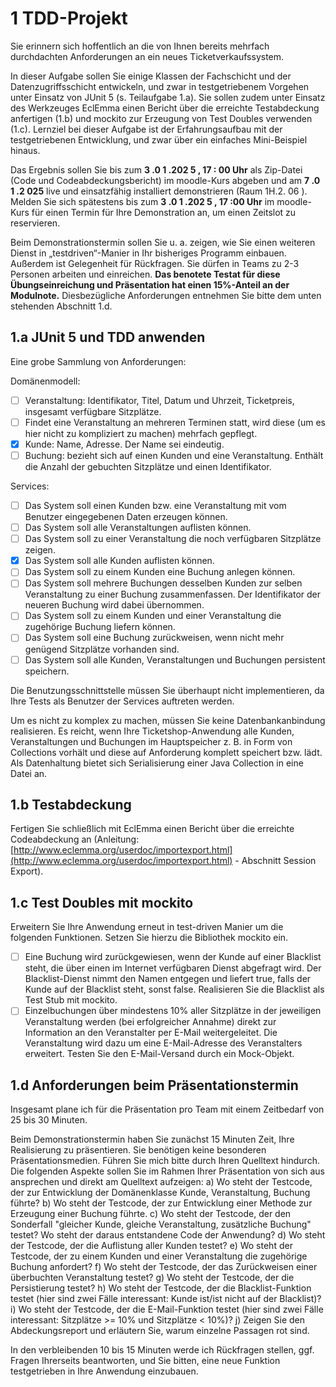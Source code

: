 # 1 TDD-Projekt

Sie erinnern sich hoffentlich an die von Ihnen bereits mehrfach durchdachten Anforderungen
an ein neues Ticketverkaufssystem.

In dieser Aufgabe sollen Sie einige Klassen der Fachschicht und der Datenzugriffsschicht
entwickeln, und zwar in testgetriebenem Vorgehen unter Einsatz von JUnit 5 (s. Teilaufgabe
1.a). Sie sollen zudem unter Einsatz des Werkzeuges EclEmma einen Bericht über die
erreichte Testabdeckung anfertigen (1.b) und mockito zur Erzeugung von Test Doubles
verwenden (1.c). Lernziel bei dieser Aufgabe ist der Erfahrungsaufbau mit der testgetriebenen
Entwicklung, und zwar über ein einfaches Mini-Beispiel hinaus.

Das Ergebnis sollen Sie bis zum **3 .0 1 .202 5 , 17 : 00 Uhr** als Zip-Datei (Code und
Codeabdeckungsbericht) im moodle-Kurs abgeben und am **7 .0 1 .2 025** live und einsatzfähig
installiert demonstrieren (Raum 1H.2. 06 ). Melden Sie sich spätestens bis zum **3 .0 1 .202 5 ,
17 :00 Uhr** im moodle-Kurs für einen Termin für Ihre Demonstration an, um einen Zeitslot zu
reservieren.

Beim Demonstrationstermin sollen Sie u. a. zeigen, wie Sie einen weiteren Dienst in
„testdriven“-Manier in Ihr bisheriges Programm einbauen. Außerdem ist Gelegenheit für
Rückfragen. Sie dürfen in Teams zu 2-3 Personen arbeiten und einreichen. **Das benotete
Testat für diese Übungseinreichung und Präsentation hat einen 15%-Anteil an der
Modulnote.** Diesbezügliche Anforderungen entnehmen Sie bitte dem unten stehenden
Abschnitt 1.d.

## 1.a JUnit 5 und TDD anwenden

Eine grobe Sammlung von Anforderungen:

Domänenmodell:

- [ ] Veranstaltung: Identifikator, Titel, Datum und Uhrzeit, Ticketpreis, insgesamt
  verfügbare Sitzplätze.
- [ ] Findet eine Veranstaltung an mehreren Terminen statt, wird diese (um es hier nicht
  zu kompliziert zu machen) mehrfach gepflegt.
- [x] Kunde: Name, Adresse. Der Name sei eindeutig.
- [ ] Buchung: bezieht sich auf einen Kunden und eine Veranstaltung. Enthält die Anzahl
  der gebuchten Sitzplätze und einen Identifikator.

Services:

- [ ] Das System soll einen Kunden bzw. eine Veranstaltung mit vom Benutzer
  eingegebenen Daten erzeugen können.
- [ ] Das System soll alle Veranstaltungen auflisten können.
- [ ] Das System soll zu einer Veranstaltung die noch verfügbaren Sitzplätze zeigen.
- [x] Das System soll alle Kunden auflisten können.
- [ ] Das System soll zu einem Kunden eine Buchung anlegen können. 
- [ ] Das System soll mehrere Buchungen desselben Kunden zur selben Veranstaltung
  zu einer Buchung zusammenfassen. Der Identifikator der neueren Buchung wird
  dabei übernommen.
- [ ] Das System soll zu einem Kunden und einer Veranstaltung die zugehörige Buchung
  liefern können.
- [ ] Das System soll eine Buchung zurückweisen, wenn nicht mehr genügend Sitzplätze
  vorhanden sind.
- [ ] Das System soll alle Kunden, Veranstaltungen und Buchungen persistent speichern.

Die Benutzungsschnittstelle müssen Sie überhaupt nicht implementieren, da Ihre Tests als
Benutzer der Services auftreten werden.

Um es nicht zu komplex zu machen, müssen Sie keine Datenbankanbindung realisieren. Es
reicht, wenn Ihre Ticketshop-Anwendung alle Kunden, Veranstaltungen und Buchungen im
Hauptspeicher z. B. in Form von Collections vorhält und diese auf Anforderung komplett
speichert bzw. lädt. Als Datenhaltung bietet sich Serialisierung einer Java Collection in eine
Datei an.

## 1.b Testabdeckung

Fertigen Sie schließlich mit EclEmma einen Bericht über die erreichte Codeabdeckung an
(Anleitung: [http://www.eclemma.org/userdoc/importexport.html](http://www.eclemma.org/userdoc/importexport.html) -
Abschnitt Session Export).

## 1.c Test Doubles mit mockito

Erweitern Sie Ihre Anwendung erneut in test-driven Manier um die folgenden Funktionen.
Setzen Sie hierzu die Bibliothek mockito ein.

- [ ] Eine Buchung wird zurückgewiesen, wenn der Kunde auf einer Blacklist steht, die über
  einen im Internet verfügbaren Dienst abgefragt wird. Der Blacklist-Dienst nimmt den
  Namen entgegen und liefert true, falls der Kunde auf der Blacklist steht, sonst false.
  Realisieren Sie die Blacklist als Test Stub mit mockito.
- [ ] Einzelbuchungen über mindestens 10% aller Sitzplätze in der jeweiligen Veranstaltung
  werden (bei erfolgreicher Annahme) direkt zur Information an den Veranstalter per E-Mail weitergeleitet. Die
  Veranstaltung wird dazu um eine E-Mail-Adresse des
  Veranstalters erweitert. Testen Sie den E-Mail-Versand durch ein Mock-Objekt.

## 1.d Anforderungen beim Präsentationstermin

Insgesamt plane ich für die Präsentation pro Team mit einem Zeitbedarf von 25 bis 30
Minuten.

Beim Demonstrationstermin haben Sie zunächst 15 Minuten Zeit, Ihre Realisierung zu
präsentieren. Sie benötigen keine besonderen Präsentationsmedien. Führen Sie mich bitte
durch Ihren Quelltext hindurch. Die folgenden Aspekte sollen Sie im Rahmen Ihrer
Präsentation von sich aus ansprechen und direkt am Quelltext aufzeigen:
a) Wo steht der Testcode, der zur Entwicklung der Domänenklasse Kunde, Veranstaltung,
Buchung führte?
b) Wo steht der Testcode, der zur Entwicklung einer Methode zur Erzeugung einer
Buchung führte.
c) Wo steht der Testcode, der den Sonderfall "gleicher Kunde, gleiche Veranstaltung,
zusätzliche Buchung" testet? Wo steht der daraus entstandene Code der Anwendung?
d) Wo steht der Testcode, der die Auflistung aller Kunden testet?
e) Wo steht der Testcode, der zu einem Kunden und einer Veranstaltung die zugehörige
Buchung anfordert?
f) Wo steht der Testcode, der das Zurückweisen einer überbuchten Veranstaltung testet?
g) Wo steht der Testcode, der die Persistierung testet?
h) Wo steht der Testcode, der die Blacklist-Funktion testet (hier sind zwei Fälle interessant:
Kunde ist/ist nicht auf der Blacklist)?
i) Wo steht der Testcode, der die E-Mail-Funktion testet (hier sind zwei Fälle interessant:
Sitzplätze >= 10% und Sitzplätze < 10%)?
j) Zeigen Sie den Abdeckungsreport und erläutern Sie, warum einzelne Passagen rot
sind.

In den verbleibenden 10 bis 15 Minuten werde ich Rückfragen stellen, ggf. Fragen Ihrerseits
beantworten, und Sie bitten, eine neue Funktion testgetrieben in Ihre Anwendung einzubauen.